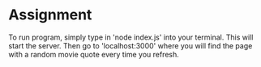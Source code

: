 # Assignment

To run program, simply type in 'node index.js' into your terminal. This will start the
server. Then go to 'localhost:3000' where you will find the page with a random movie quote
every time you refresh.

<!-- ## Objectives

By the end of this project you will:

- clone a Github project.
- install a npm package.
- debug a piece of code.

## Introduction

Our intern Dan is working on this killer Movie Quotes App that returns a random movie quote. Right now all it does is render a blank screen in the web browser. Fork the repository found here and help Dan fix it.  

## Specifications

The finished project:

- loads a new fact when you refresh the page.
- runs with no errors.
- has the readme updated with how to run this web server.

![working app](app.gif)

## Submission Requirements

Please include the url to your forked repository with the fixed webserver in your application to Inclusion's program.

## References

- [Random Movie Quotes NPM Docummentation](https://www.npmjs.com/package/random-movie-quotes)
- [How to contribute to a github project](https://akrabat.com/the-beginners-guide-to-contributing-to-a-github-project/) -->
